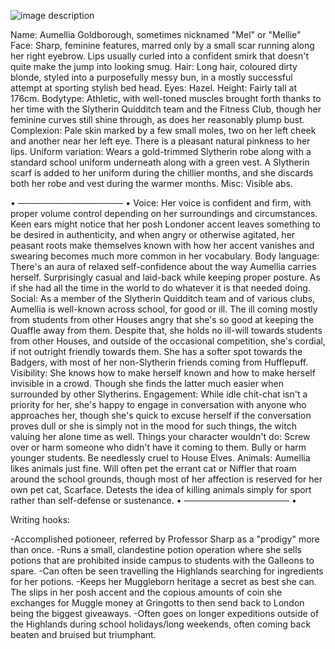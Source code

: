 ![image description](https://i.imgur.com/iaY1gXH.png)

Name: Aumellia Goldborough, sometimes nicknamed "Mel" or "Mellie"
Face: Sharp, feminine features, marred only by a small scar running along her right eyebrow. Lips usually curled into a confident smirk that doesn't quite make the jump into looking smug.
Hair: Long hair, coloured dirty blonde, styled into a purposefully messy bun, in a mostly successful attempt at sporting stylish bed head.
Eyes: Hazel.
Height: Fairly tall at 176cm.
Bodytype: Athletic, with well-toned muscles brought forth thanks to her time with the Slytherin Quidditch team and the Fitness Club, though her feminine curves still shine through, as does her reasonably plump bust.
Complexion: Pale skin marked by a few small moles, two on her left cheek and another near her left eye. There is a  pleasant natural pinkness to her lips.
Uniform variation: Wears a gold-trimmed Slytherin robe along with a standard school uniform underneath along with a green vest. A Slytherin scarf is added to her uniform during the chillier months, and she discards both her robe and vest during the warmer months.
Misc: Visible abs.

• ───────────────── •
Voice: Her voice is confident and firm, with proper volume control depending on her surroundings and circumstances. Keen ears might notice that her posh Londoner accent leaves something to be desired in authenticity, and when angry or otherwise agitated, her peasant roots make themselves known with how her accent vanishes and swearing becomes much more common in her vocabulary.
Body language: There's an aura of relaxed self-confidence about the way Aumellia carries herself. Surprisingly casual and laid-back while keeping proper posture. As if she had all the time in the world to do whatever it is that needed doing.
Social: As a member of the Slytherin Quidditch team and of various clubs, Aumellia is well-known across school, for good or ill. The ill coming mostly from students from other Houses angry that she's so good at keeping the Quaffle away from them. Despite that, she holds no ill-will towards students from other Houses, and outside of the occasional competition, she's cordial, if not outright friendly towards them. She has a softer spot towards the Badgers, with most of her non-Slytherin friends coming from Hufflepuff.
Visibility: She knows how to make herself known and how to make herself invisible in a crowd. Though she finds the latter much easier when surrounded by other Slytherins.
Engagement: While idle chit-chat isn't a priority for her, she's happy to engage in conversation with anyone who approaches her, though she's quick to excuse herself if the conversation proves dull or she is simply not in the mood for such things, the witch valuing her alone time as well.
Things your character wouldn't do: Screw over or harm someone who didn't have it coming to them. Bully or harm younger students. Be needlessly cruel to House Elves.
Animals: Aumellia likes animals just fine. Will often pet the errant cat or Niffler that roam around the school grounds, though most of her affection is reserved for her own pet cat, Scarface. Detests the idea of killing animals simply for sport rather than self-defense or sustenance.
• ───────────────── •

Writing hooks:

-Accomplished potioneer, referred by Professor Sharp as a "prodigy" more than once.
-Runs a small, clandestine potion operation where she sells potions that are prohibited inside campus to students with the Galleons to spare.
-Can often be seen travelling the Highlands searching for ingredients for her potions.
-Keeps her Muggleborn heritage a secret as best she can. The slips in her posh accent and the copious amounts of coin she exchanges for Muggle money at Gringotts to then send back to London being the biggest giveaways.
-Often goes on longer expeditions outside of the Highlands during school holidays/long weekends, often coming back beaten and bruised but triumphant.
